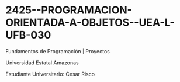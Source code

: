 # 2425--PROGRAMACION-ORIENTADA-A-OBJETOS--UEA-L-UFB-030

Fundamentos de Programación | Proyectos

Universidad Estatal Amazonas

Estudiante Universitario: Cesar Risco

